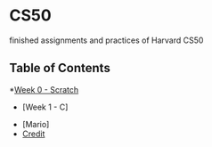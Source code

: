 # CS50
finished assignments and practices of Harvard CS50

## Table of Contents
*[Week 0 - Scratch](https://github.com/JeremyJi10/CS50/blob/master/PenaltyKicks.sb3)
* [Week 1 - C]
- [Mario]
- [Credit](https://github.com/JeremyJi10/CS50/blob/master/credit.py)
